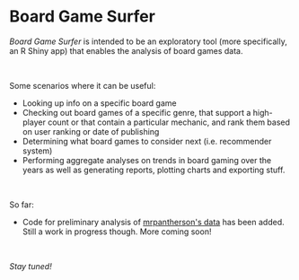 # Board Game Surfer

*Board Game Surfer* is intended to be an exploratory tool (more specifically, an R Shiny app) that enables the analysis of board games data. 

<BR>

Some scenarios where it can be useful:

* Looking up info on a specific board game
* Checking out board games of a specific genre, that support a high-player count or that contain a particular mechanic, and rank them based on user ranking or date of publishing
* Determining what board games to consider next (i.e. recommender system)
* Performing aggregate analyses on trends in board gaming over the years as well as generating reports, plotting charts and exporting stuff.

<BR>

So far:

* Code for preliminary analysis of [mrpantherson's data](https://www.kaggle.com/datasets/mrpantherson/board-game-data) has been added. Still a work in progress though. More coming soon!

<BR>

*Stay tuned!*
